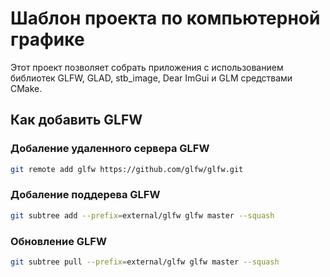 # Шаблон проекта по компьютерной графике

Этот проект позволяет собрать приложения с использованием библиотек GLFW, GLAD, stb_image, Dear ImGui и GLM средствами CMake.

## Как добавить GLFW

### Добаление удаленного сервера GLFW

```bash
git remote add glfw https://github.com/glfw/glfw.git
```

### Добаление поддерева GLFW

```bash
git subtree add --prefix=external/glfw glfw master --squash
```

### Обновление GLFW

```bash
git subtree pull --prefix=external/glfw glfw master --squash
```